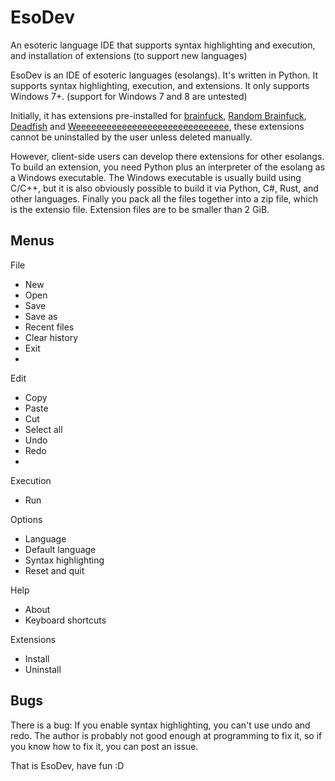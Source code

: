 # EsoDev
 An esoteric language IDE that supports syntax highlighting and execution, and installation of extensions (to support new languages)

EsoDev is an IDE of esoteric languages (esolangs). It's written in Python. It supports syntax highlighting, execution, and extensions. It only supports Windows 7+. (support for Windows 7 and 8 are untested)

Initially, it has extensions pre-installed for [brainfuck](https://esolangs.org/wiki/Brainfuck), [Random Brainfuck](https://esolangs.org/wiki/Random_Brainfuck), [Deadfish](https://esolangs.org/wiki/Deadfish) and [Weeeeeeeeeeeeeeeeeeeeeeeeeeeeee](https://esolangs.org/wiki/Weeeeeeeeeeeeeeeeeeeeeeeeeeeeee), these extensions cannot be uninstalled by the user unless deleted manually.

However, client-side users can develop there extensions for other esolangs. To build an extension, you need Python plus an interpreter of the esolang as a Windows executable. The Windows executable is usually build using C/C++, but it is also obviously possible to build it via Python, C&#35;, Rust, and other languages. Finally you pack all the files together into a zip file, which is the extensio file. Extension files are to be smaller than 2 GiB.

## Menus
File
* New
* Open
* Save
* Save as
* Recent files
* Clear history
* Exit
* 
Edit
* Copy
* Paste
* Cut
* Select all
* Undo
* Redo
* 
Execution
* Run
  
Options
* Language
* Default language
* Syntax highlighting
* Reset and quit

Help
* About
* Keyboard shortcuts
  
Extensions
* Install
* Uninstall

## Bugs
There is a bug: If you enable syntax highlighting, you can't use undo and redo. The author is probably not good enough at programming to fix it, so if you know how to fix it, you can post an issue.

That is EsoDev, have fun :D
